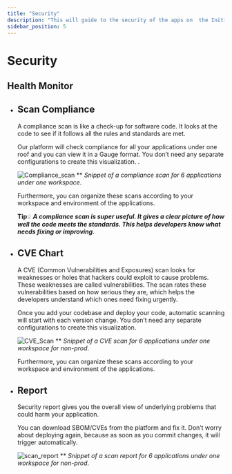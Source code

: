 ```yaml
---
title: "Security"
description: "This will guide to the security of the apps on  the Initializ Console."
sidebar_position: 5
---
```


# Security

## Health Monitor

- ## Scan Compliance

  A compliance scan is like a check-up for software code. It looks at the code to see if it follows all the rules and standards are met.

  Our platform will check compliance for all your applications under one roof and you can view it in a Gauge format. You don’t need any separate configurations to create this visualization. .

  ![Compliance_scan](/assets/Security/Compliance_scan.png)
  \*\* _Snippet of a compliance scan for 6 applications under one workspace_.

  Furthermore, you can organize these scans according to your workspace and environment of the applications.

  **Tip**💡
  **_A compliance scan is super useful. It gives a clear picture of how well the code meets the standards. This helps developers know what needs fixing or improving_**.

- ## CVE Chart

  A CVE (Common Vulnerabilities and Exposures) scan looks for weaknesses or holes that hackers could exploit to cause problems. These weaknesses are called vulnerabilities. The scan rates these vulnerabilities based on how serious they are, which helps the developers understand which ones need fixing urgently.

  Once you add your codebase and deploy your code, automatic scanning will start with each version change. You don’t need any separate configurations to create this visualization.

  ![CVE_Scan](/assets/Security/CVE_Scan.png)
  \*\* _Snippet of a CVE scan for 6 applications under one workspace for non-prod_.

  Furthermore, you can organize these scans according to your workspace and environment of the applications.

- ## Report

  Security report gives you the overall view of underlying problems that could harm your application.

  You can download SBOM/CVEs from the platform and fix it. Don’t worry about deploying again, because as soon as you commit changes, it will trigger automatically.

  ![scan_report](/assets/Security/scan_report.png)
  \*\* _Snippet of a scan report for 6 applications under one workspace for non-prod_.
